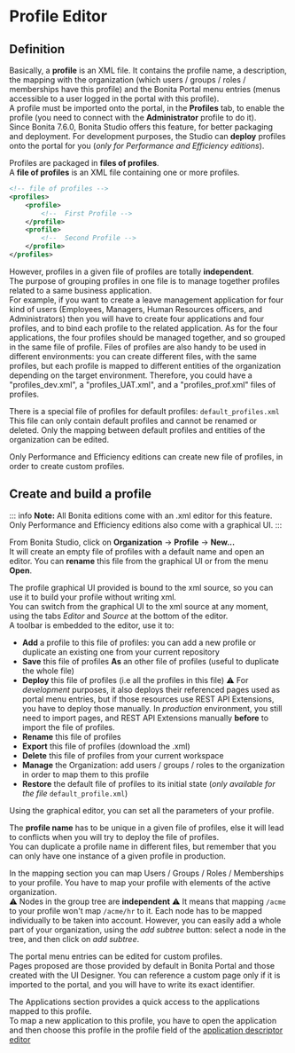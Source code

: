 # Profile Editor

## Definition

Basically, a **profile** is an XML file. It contains the profile name, a description, the mapping with the organization (which users / groups / roles / memberships have this profile) and the Bonita Portal menu entries (menus accessible to a user logged in the portal with this profile).  
A profile must be imported onto the portal, in the **Profiles** tab, to enable the profile (you need to connect with the **Administrator** profile to do it).  
Since Bonita 7.6.0, Bonita Studio offers this feature, for better packaging and deployment.
For development purposes, the Studio can **deploy** profiles onto the portal for you (_only for Performance and Efficiency editions_).

Profiles are packaged in **files of profiles**.  
A **file of profiles** is an XML file containing one or more profiles.  
```xml
<!-- file of profiles -->
<profiles>
	<profile>
		<!--  First Profile -->
	</profile>
	<profile>
		<!--  Second Profile -->
	</profile>
</profiles>
```

However, profiles in a given file of profiles are totally **independent**.  
The purpose of grouping profiles in one file is to manage together profiles related to a same business application.  
For example, if you want to create a leave management application for four kind of users (Employees, Managers, Human Resources officers, and Administrators) then you will have to create four applications and four profiles, and to bind each profile to the related application. As for the four applications, the four profiles should be managed together, and so grouped in the same file of profile. 
Files of profiles are also handy to be used in different environments: you can create different files, with the same profiles, but each profile is mapped to different entities of the organization depending on the target environment.
Therefore, you could have a "profiles_dev.xml", a "profiles_UAT.xml", and a "profiles_prof.xml" files of profiles.

There is a special file of profiles for default profiles: `default_profiles.xml`  
This file can only contain default profiles and cannot be renamed or deleted.
Only the mapping between default profiles and entities of the organization can be edited.

Only Performance and Efficiency editions can create new file of profiles, in order to create custom profiles.

## Create and build a profile

::: info
**Note:** All Bonita editions come with an .xml editor for this feature. Only Performance and Efficiency editions also come with a graphical UI.
:::

From Bonita Studio, click on **Organization** -> **Profile** -> **New...**  
It will create an empty file of profiles with a default name and open an editor. You can **rename** this file from the graphical UI or from the menu **Open**.  

The profile graphical UI provided is bound to the xml source, so you can use it to build your profile without writing xml.  
You can switch from the graphical UI to the xml source at any moment, using the tabs _Editor_ and _Source_ at the bottom of the editor.  
A toolbar is embedded to the editor, use it to:  

 - **Add** a profile to this file of profiles: you can add a new profile or duplicate an existing one from your current repository
 - **Save** this file of profiles **As** an other file of profiles (useful to duplicate the whole file)
 - **Deploy** this file of profiles (i.e all the profiles in this file)
 ⚠  For _development_ purposes, it also deploys their referenced pages used as portal menu entries, but if those resources use REST API Extensions, you have to deploy those manually. In _production_ environment, you still need to import pages, and REST API Extensions manually **before** to import the file of profiles.   
 - **Rename** this file of profiles
 - **Export** this file of profiles (download the .xml)
 - **Delete** this file of profiles from your current workspace
 - **Manage** the Organization: add users / groups / roles to the organization in order to map them to this profile
 - **Restore** the default file of profiles to its initial state (_only available for the file_ `default_profile.xml`) 

Using the graphical editor, you can set all the parameters of your profile.

The **profile name** has to be unique in a given file of profiles, else it will lead to conflicts when you will try to deploy the file of profiles.  
You can duplicate a profile name in different files, but remember that you can only have one instance of a given profile in production.

In the mapping section you can map Users / Groups / Roles / Memberships to your profile. You have to map your profile with elements of the active organization.  
⚠  Nodes in the group tree are **independent** ⚠  It means that mapping `/acme` to your profile won't map `/acme/hr` to it. Each node has to be mapped individually to be taken into account. However, you can easily add a whole part of your organization, using the _add subtree_ button:  select a node in the tree, and then click on _add subtree_.

The portal menu entries can be edited for custom profiles.  
Pages proposed are those provided by default in Bonita Portal and those created with the UI Designer. You can reference a custom page only if it is imported to the portal, and you will have to write its exact identifier.

The Applications section provides a quick access to the applications mapped to this profile.  
To map a new application to this profile, you have to open the application and then choose this profile in the profile field of the [application descriptor editor](applicationCreation.md)